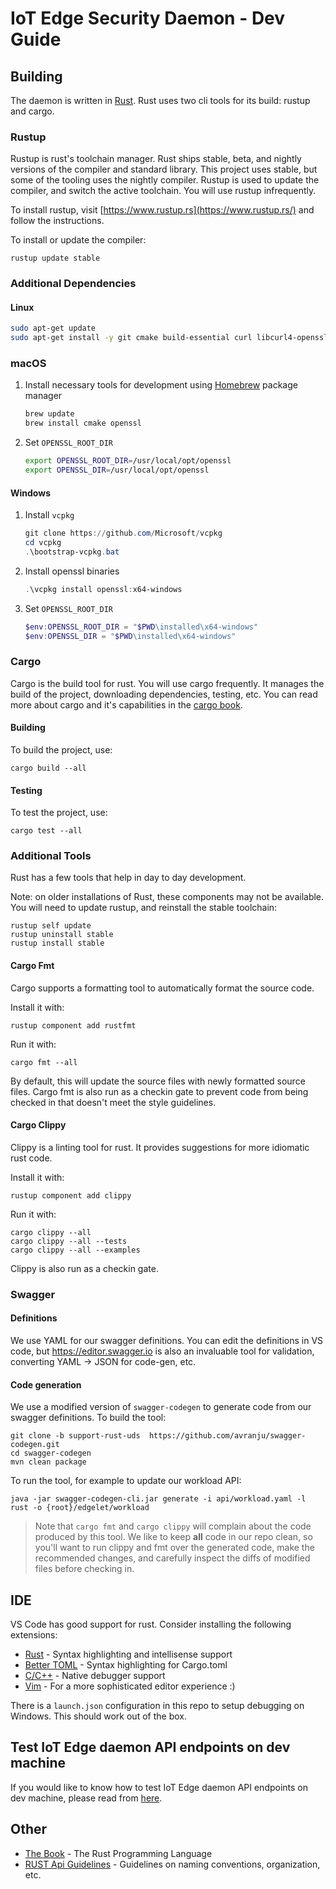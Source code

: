# IoT Edge Security Daemon - Dev Guide

## Building
The daemon is written in [Rust](https://www.rust-lang.org/en-US/). Rust uses two cli tools for its build: rustup and cargo.

### Rustup
Rustup is rust's toolchain manager. Rust ships stable, beta, and nightly versions of the compiler and standard library.
This project uses stable, but some of the tooling uses the nightly compiler. Rustup is used to update the compiler, and
switch the active toolchain. You will use rustup infrequently.

To install rustup, visit [https://www.rustup.rs](https://www.rustup.rs/) and follow the instructions.

To install or update the compiler:
```
rustup update stable
```

### Additional Dependencies

#### Linux

```bash
sudo apt-get update
sudo apt-get install -y git cmake build-essential curl libcurl4-openssl-dev libssl-dev uuid-dev pkg-config
```

### macOS

1. Install necessary tools for development using [Homebrew](https://brew.sh/) package manager
    ```bash
    brew update
    brew install cmake openssl
    ```

1. Set `OPENSSL_ROOT_DIR`
    ```bash
    export OPENSSL_ROOT_DIR=/usr/local/opt/openssl
    export OPENSSL_DIR=/usr/local/opt/openssl
    ```

#### Windows

1. Install `vcpkg`

	```powershell
	git clone https://github.com/Microsoft/vcpkg
	cd vcpkg
	.\bootstrap-vcpkg.bat
	```

1. Install openssl binaries

	```powershell
	.\vcpkg install openssl:x64-windows
	```

1. Set `OPENSSL_ROOT_DIR`

	```powershell
	$env:OPENSSL_ROOT_DIR = "$PWD\installed\x64-windows"
	$env:OPENSSL_DIR = "$PWD\installed\x64-windows"
	```

### Cargo
Cargo is the build tool for rust. You will use cargo frequently. It manages the build of the project, downloading dependencies,
testing, etc. You can read more about cargo and it's capabilities in the [cargo book](https://doc.rust-lang.org/cargo/).

#### Building
To build the project, use:
```
cargo build --all
```

#### Testing
To test the project, use:
```
cargo test --all
```

### Additional Tools
Rust has a few tools that help in day to day development.

Note: on older installations of Rust, these components may not be available.  You will need to update rustup, and reinstall the stable toolchain:
```
rustup self update
rustup uninstall stable
rustup install stable
```

#### Cargo Fmt
Cargo supports a formatting tool to automatically format the source code.

Install it with:
```
rustup component add rustfmt
```

Run it with:
```
cargo fmt --all
```

By default, this will update the source files with newly formatted source files. Cargo fmt is also run as a checkin
gate to prevent code from being checked in that doesn't meet the style guidelines.

#### Cargo Clippy
Clippy is a linting tool for rust. It provides suggestions for more idiomatic rust code.

Install it with:
```
rustup component add clippy
```

Run it with:
```
cargo clippy --all
cargo clippy --all --tests
cargo clippy --all --examples
```

Clippy is also run as a checkin gate.

### Swagger

#### Definitions

We use YAML for our swagger definitions. You can edit the definitions in VS code, but https://editor.swagger.io is also an invaluable tool for validation, converting YAML -> JSON for code-gen, etc.

#### Code generation

We use a modified version of `swagger-codegen` to generate code from our swagger definitions. To build the tool:

```
git clone -b support-rust-uds  https://github.com/avranju/swagger-codegen.git
cd swagger-codegen
mvn clean package
```

To run the tool, for example to update our workload API:

```
java -jar swagger-codegen-cli.jar generate -i api/workload.yaml -l rust -o {root}/edgelet/workload
```

> Note that `cargo fmt` and `cargo clippy` will complain about the code produced by this tool. We like to keep **all** code in our repo clean, so you'll want to run clippy and fmt over the generated code, make the recommended changes, and carefully inspect the diffs of modified files before checking in.

## IDE
VS Code has good support for rust. Consider installing the following extensions:

* [Rust](https://marketplace.visualstudio.com/items?itemName=rust-lang.rust) - Syntax highlighting and intellisense support
* [Better TOML](https://marketplace.visualstudio.com/items?itemName=bungcip.better-toml) - Syntax highlighting for Cargo.toml
* [C/C++](https://marketplace.visualstudio.com/items?itemName=ms-vscode.cpptools) - Native debugger support
* [Vim](https://marketplace.visualstudio.com/items?itemName=vscodevim.vim) - For a more sophisticated editor experience :)

There is a `launch.json` configuration in this repo to setup debugging on Windows. This should work out of the box.

## Test IoT Edge daemon API endpoints on dev machine
If you would like to know how to test IoT Edge daemon API endpoints on dev machine, please read from [here](testiotedgedapi.md).

## Other

* [The Book](https://doc.rust-lang.org/book/second-edition/index.html) - The Rust Programming Language
* [RUST Api Guidelines](https://rust-lang-nursery.github.io/api-guidelines/) - Guidelines on naming conventions, organization, etc.
